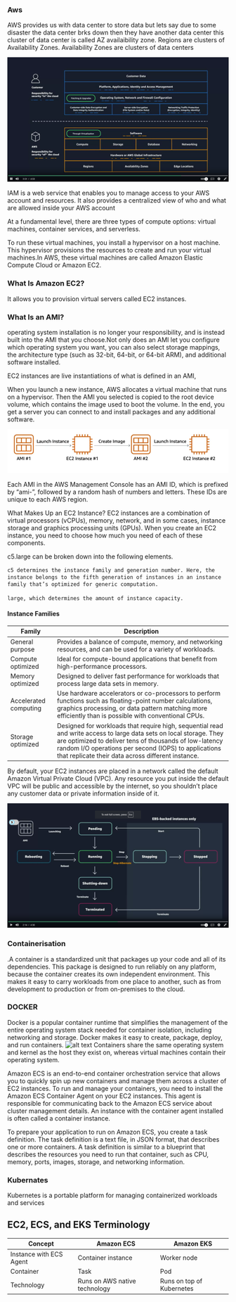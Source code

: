 ### Aws

AWS provides us with data center to store data but lets say due to some disaster the data center brks down then they have another data center this cluster of data center is called AZ availaibility zone. 
Regions are clusters of Availability Zones. Availability Zones are clusters of data centers

![alt text](images/image.png)


IAM is a web service that enables you to manage access to your AWS account and resources. It also provides a centralized view of who and what are allowed inside your AWS account

At a fundamental level, there are three types of compute options: virtual machines, container services, and serverless.

To run these virtual machines, you install a hypervisor on a host machine. This hypervisor provisions the resources to create and run your virtual machines.In AWS, these virtual machines are called Amazon Elastic Compute Cloud or Amazon EC2.


### What Is Amazon EC2?
It allows you to provision virtual servers called EC2 instances. 

### What Is an AMI?
operating system installation is no longer your responsibility, and is instead built into the AMI that you choose.Not only does an AMI let you configure which operating system you want, you can also select storage mappings, the architecture type (such as 32-bit, 64-bit, or 64-bit ARM), and additional software installed.

EC2 instances are live instantiations of what is defined in an AMI, 


When you launch a new instance, AWS allocates a virtual machine that runs on a hypervisor. Then the AMI you selected is copied to the root device volume, which contains the image used to boot the volume. In the end, you get a server you can connect to and install packages and any additional software.

![alt text](images/image1.png)


Each AMI in the AWS Management Console has an AMI ID, which is prefixed by “ami-”, followed by a random hash of numbers and letters. These IDs are unique to each AWS region.

What Makes Up an EC2 Instance?
EC2 instances are a combination of virtual processors (vCPUs), memory, network, and in some cases, instance storage and graphics processing units (GPUs). When you create an EC2 instance, you need to choose how much you need of each of these components.

c5.large can be broken down into the following elements. 

    c5 determines the instance family and generation number. Here, the instance belongs to the fifth generation of instances in an instance family that’s optimized for generic computation.
    
    large, which determines the amount of instance capacity.


#### Instance Families

| Family               | Description                                                                                                          |
|----------------------|----------------------------------------------------------------------------------------------------------------------|
| General purpose      | Provides a balance of compute, memory, and networking resources, and can be used for a variety of workloads.          |
| Compute optimized    | Ideal for compute-bound applications that benefit from high-performance processors.                                   |
| Memory optimized     | Designed to deliver fast performance for workloads that process large data sets in memory.                            |
| Accelerated computing| Use hardware accelerators or co-processors to perform functions such as floating-point number calculations, graphics processing, or data pattern matching more efficiently than is possible with conventional CPUs. |
| Storage optimized    | Designed for workloads that require high, sequential read and write access to large data sets on local storage. They are optimized to deliver tens of thousands of low-latency random I/O operations per second (IOPS) to applications that replicate their data across different instance. |



By default, your EC2 instances are placed in a network called the default Amazon Virtual Private Cloud (VPC).  Any resource you put inside the default VPC will be public and accessible by the internet, so you shouldn’t place any customer data or private information inside of it.


![alt text](images/image2.png)


### Containerisation
.A container is a standardized unit that packages up your code and all of its dependencies. This package is designed to run reliably on any platform, because the container creates its own independent environment. This makes it easy to carry workloads from one place to another, such as from development to production or from on-premises to the cloud.  


### DOCKER
Docker is a popular container runtime that simplifies the management of the entire operating system stack needed for container isolation, including networking and storage. Docker makes it easy to create, package, deploy, and run containers.
![alt text](image3.png)
Containers share the same operating system and kernel as the host they exist on, whereas virtual machines contain their operating system.


Amazon ECS is an end-to-end container orchestration service that allows you to quickly spin up new containers and manage them across a cluster of EC2 instances.
To run and manage your containers, you need to install the Amazon ECS Container Agent on your EC2 instances. This agent is responsible for communicating back to the Amazon ECS service about cluster management details.  An instance with the container agent installed is often called a container instance.


To prepare your application to run on Amazon ECS, you create a task definition. The task definition is a text file, in JSON format, that describes one or more containers. A task definition is similar to a blueprint that describes the resources you need to run that container, such as CPU, memory, ports, images, storage, and networking information.

### Kubernates
Kubernetes is a portable platform for managing containerized workloads and services

## EC2, ECS, and EKS Terminology

| Concept                  | Amazon ECS                                | Amazon EKS                     |
|--------------------------|-------------------------------------------|--------------------------------|
| Instance with ECS Agent  | Container instance                        | Worker node                    |
| Container                | Task                                      | Pod                            |
| Technology               | Runs on AWS native technology             | Runs on top of Kubernetes      |
